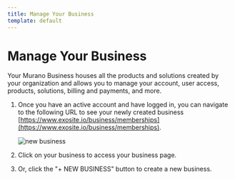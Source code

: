 ```yaml
---
title: Manage Your Business
template: default
---
```


# Manage Your Business

Your Murano Business houses all the products and solutions created by your organization and allows you to manage your account, user access, products, solutions, billing and payments, and more.

1. Once you have an active account and have logged in, you can navigate to the following URL to see your newly created business [https://www.exosite.io/business/memberships](https://www.exosite.io/business/memberships).

   ![new business](../assets/new_business.png)

1. Click on your business to access your business page.
1. Or, click the "+ NEW BUSINESS" button to create a new business.
